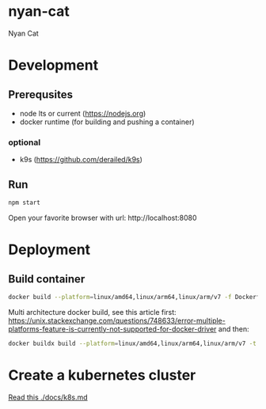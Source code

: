 # nyan-cat

Nyan Cat

# Development

## Prerequsites

- node lts or current (https://nodejs.org)
- docker runtime (for building and pushing a container)

### optional

- k9s (https://github.com/derailed/k9s)

## Run

```bash
npm start
```

Open your favorite browser with url: http://localhost:8080

# Deployment

## Build container

```bash
docker build --platform=linux/amd64,linux/arm64,linux/arm/v7 -f Dockerfile -t rogerwesterbo/nyan-cat:<0.0.6> .
```

Multi architecture docker build, see this article first: https://unix.stackexchange.com/questions/748633/error-multiple-platforms-feature-is-currently-not-supported-for-docker-driver
and then:

```bash
docker buildx build --platform=linux/amd64,linux/arm64,linux/arm/v7 -t rogerwesterbo/nyan-cat:<0.0.6> --output type=docker .
```

# Create a kubernetes cluster

[Read this ./docs/k8s.md](./docs/k8s.md)
